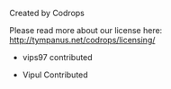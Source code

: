 Created by Codrops

Please read more about our license here: http://tympanus.net/codrops/licensing/ 


- vips97 contributed

- Vipul Contributed
